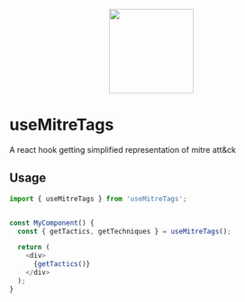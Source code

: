 <p align="center">
  <a href="http://logz.io">
    <img height="150px" src="https://logz.io/wp-content/uploads/2017/06/new-logzio-logo.png">
  </a>
</p>


# useMitreTags
A react hook getting simplified representation of mitre att&ck

## Usage
```javascript
import { useMitreTags } from 'useMitreTags';


const MyComponent() {
  const { getTactics, getTechniques } = useMitreTags();

  return (
    <div>
      {getTactics()}
    </div>
  );
}
```
